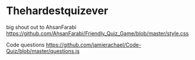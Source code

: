 # Thehardestquizever
big shout out to AhsanFarabi
https://github.com/AhsanFarabi/Friendly_Quiz_Game/blob/master/style.css

Code questions
https://github.com/jamierachael/Code-Quiz/blob/master/questions.js